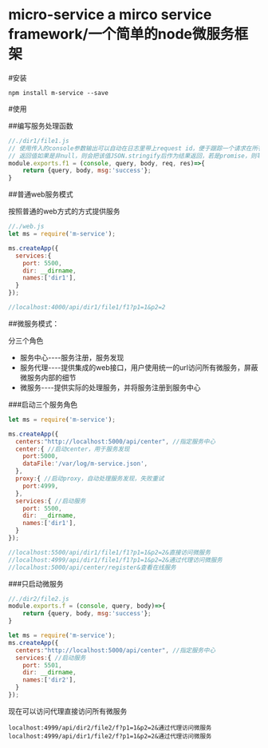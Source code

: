 micro-service a mirco service framework/一个简单的node微服务框架
====

#安装

    npm install m-service --save

#使用

##编写服务处理函数

```javascript
//./dir1/file1.js
// 使用传入的console参数输出可以自动在日志里带上request id，便于跟踪一个请求在所有微服务上的日志
// 返回值如果是非null，则会把该值JSON.stringify后作为结果返回，若是promise，则等待promise的结果再返回
module.exports.f1 = (console, query, body, req, res)=>{
	return {query, body, msg:'success'};
}
```

##普通web服务模式

按照普通的web方式的方式提供服务

```javascript
//./web.js
let ms = require('m-service');

ms.createApp({
  services:{
    port: 5500,
    dir: __dirname,
    names:['dir1'],
  }
});

//localhost:4000/api/dir1/file1/f1?p1=1&p2=2
```

##微服务模式：

分三个角色

*   服务中心----服务注册，服务发现
*   服务代理----提供集成的web接口，用户使用统一的url访问所有微服务，屏蔽微服务内部的细节
*   微服务----提供实际的处理服务，并将服务注册到服务中心

###启动三个服务角色
```javascript
let ms = require('m-service');

ms.createApp({
  centers:"http://localhost:5000/api/center", //指定服务中心
  center:{ //启动center，用于服务发现
    port:5000,
    dataFile:'/var/log/m-service.json',
  },
  proxy:{ //启动proxy，自动处理服务发现，失败重试
    port:4999,
  },
  services:{ //启动服务
    port: 5500,
    dir: __dirname,
    names:['dir1'],
  }
});

//localhost:5500/api/dir1/file1/f1?p1=1&p2=2&直接访问微服务
//localhost:4999/api/dir1/file1/f1?p1=1&p2=2&通过代理访问微服务
//localhost:5000/api/center/register&查看在线服务
```
###只启动微服务
```javascript
//./dir2/file2.js
module.exports.f = (console, query, body)=>{
	return {query, body, msg:'success'};
}

let ms = require('m-service');
ms.createApp({
  centers:"http://localhost:5000/api/center", //指定服务中心
  services:{ //启动服务
    port: 5501,
    dir: __dirname,
    names:['dir2'],
  }
});

```

现在可以访问代理直接访问所有微服务

    localhost:4999/api/dir2/file2/f?p1=1&p2=2&通过代理访问微服务
    localhost:4999/api/dir1/file2/f?p1=1&p2=2&通过代理访问微服务

